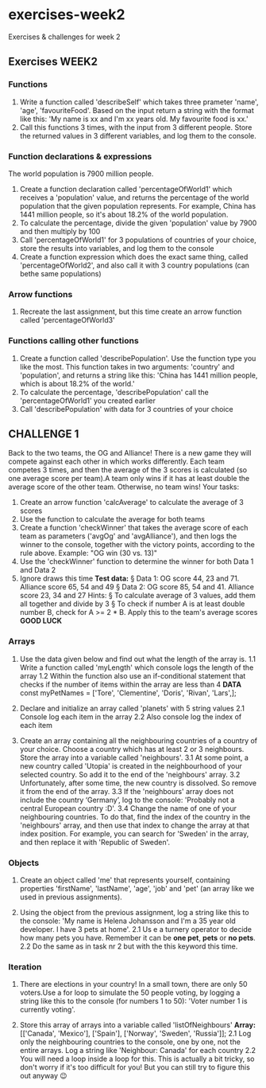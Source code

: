 # exercises-week2
Exercises &amp; challenges for week 2 

## Exercises WEEK2

### Functions
1. Write a function called 'describeSelf' which takes three prameter 'name', 'age', 'favouriteFood'. Based on the input return a string with the format like this:
'My name is xx and I'm xx years old. My favourite food is xx.'
2. Call this functions 3 times, with the input from 3 different people. Store the returned values in 3 different variables, and log them to the console.

### Function declarations & expressions
The world population is 7900 million people. 
1. Create a function declaration called 'percentageOfWorld1' which receives a 'population' value, and returns the percentage of the world population that the given population represents. For example, China has 1441 million people, so it's about 18.2% of the world population.
2. To calculate the percentage, divide the given 'population' value by 7900 and then multiply by 100
3. Call 'percentageOfWorld1' for 3 populations of countries of your choice, store the results into variables, and log them to the console
4. Create a function expression which does the exact same thing, called 'percentageOfWorld2', and also call it with 3 country populations (can bethe same populations)

### Arrow functions
1. Recreate the last assignment, but this time create an arrow function called 'percentageOfWorld3'

### Functions calling other functions
1. Create a function called 'describePopulation'. Use the function type you like the most. This function takes in two arguments: 'country' and 'population', and returns a string like this: 'China has 1441 million people, which is about 18.2% of the world.'
2. To calculate the percentage, 'describePopulation' call the 'percentageOfWorld1' you created earlier
3. Call 'describePopulation' with data for 3 countries of your choice

## CHALLENGE 1
Back to the two teams, the OG and Alliance! There is a new game they will compete against each other in which works differently. Each team competes 3 times, and then the average of the 3 scores is calculated (so one average score per team).A team only wins if it has at least double the average score of the other team.
Otherwise, no team wins!
Your tasks:
1. Create an arrow function 'calcAverage' to calculate the average of 3 scores
2. Use the function to calculate the average for both teams
3. Create a function 'checkWinner' that takes the average score of each team
as parameters ('avgOg' and 'avgAlliance'), and then logs the winner
to the console, together with the victory points, according to the rule above.
Example: "OG win (30 vs. 13)"
4. Use the 'checkWinner' function to determine the winner for both Data 1 and
Data 2
5. Ignore draws this time
**Test data:**
§ Data 1: OG score 44, 23 and 71. Alliance score 65, 54 and 49
§ Data 2: OG score 85, 54 and 41. Alliance score 23, 34 and 27
Hints:
§ To calculate average of 3 values, add them all together and divide by 3
§ To check if number A is at least double number B, check for A >= 2 * B.
Apply this to the team's average scores 
**GOOD LUCK**

### Arrays
1. Use the data given below and find out what the length of the array is.
1.1 Write a function called 'myLength' which console logs the length of the array
1.2 Within the function also use an if-conditional statement that checks if the number of items within the array are less than 4
**DATA**
const myPetNames = ['Tore', 'Clementine', 'Doris', 'Rivan', 'Lars',];

2. Declare and initialize an array called 'planets' with 5 string values
2.1 Console log each item in the array
2.2 Also console log the index of each item

3. Create an array containing all the neighbouring countries of a country of your choice. Choose a country which has at least 2 or 3 neighbours. Store the array
into a variable called 'neighbours'.
3.1 At some point, a new country called 'Utopia' is created in the neighbourhood of your selected country. So add it to the end of the 'neighbours' array.
3.2 Unfortunately, after some time, the new country is dissolved. So remove it from the end of the array.
3.3 If the 'neighbours' array does not include the country ‘Germany’, log to the console: 'Probably not a central European country :D'.
3.4 Change the name of one of your neighbouring countries. To do that, find the index of the country in the 'neighbours' array, and then use that index to
change the array at that index position. For example, you can search for 'Sweden' in the array, and then replace it with 'Republic of Sweden'.

### Objects
1. Create an object called 'me' that represents yourself, containing properties 'firstName', 'lastName', 'age', 'job' and 'pet' (an array like we used in previous assignments). 

2. Using the object from the previous assignment, log a string like this to the console: 'My name is Helena Johansson and I'm a 35 year old developer. I have 3 pets at home'.
2.1 Us e a turnery operator to decide how many pets you have. Remember it can be **one pet**, **pets** or **no pets**.
2.2 Do the same as in task nr 2 but with the this keyword this time.

### Iteration
1. There are elections in your country! In a small town, there are only 50 voters.Use a for loop to simulate the 50 people voting, by logging a string like this to the console (for numbers 1 to 50): 'Voter number 1 is currently voting'.

2. Store this array of arrays into a variable called 'listOfNeighbours'
**Array:**
[['Canada', 'Mexico'], ['Spain'], ['Norway', 'Sweden',
'Russia']];
2.1 Log only the neighbouring countries to the console, one by one, not the entire arrays. Log a string like 'Neighbour: Canada' for each country
2.2 You will need a loop inside a loop for this. This is actually a bit tricky, so don't worry if it's too difficult for you! But you can still try to figure this out anyway 😉

